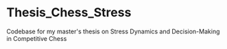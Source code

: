 # Thesis_Chess_Stress
Codebase for my master's thesis on  Stress Dynamics and Decision-Making in Competitive Chess
